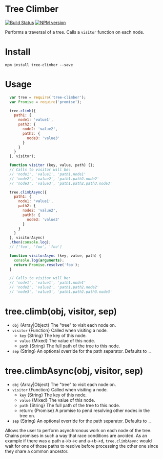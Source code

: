Tree Climber
============

[![Build Status](https://travis-ci.org/krusty-krab/tree-climber.svg?branch=master)](https://travis-ci.org/krusty-krab/tree-climber) [![NPM version](https://badge.fury.io/js/tree-climber.svg)](http://badge.fury.io/js/tree-climber)

Performs a traversal of a tree.
Calls a `visitor` function on each node.

Install
=======

`npm install tree-climber --save`

Usage
=====

```javascript
  var tree = require('tree-climber');
  var Promise = require('promise');

  tree.climb({
    path1: {
      node1: 'value1',
      path2: {
        node2: 'value2',
        path3: {
          node3: 'value3'
        }
      }
    }
  }, visitor);

  function visitor (key, value, path) {};
  // Calls to visitor will be:
  // 'node1', 'value1', 'path1.node1'
  // 'node2', 'value2', 'path1.path2.node2'
  // 'node3', 'value3', 'path1.path2.path3.node3'

  tree.climbAsync({
    path1: {
      node1: 'value1',
      path2: {
        node2: 'value2',
        path3: {
          node3: 'value3'
        }
      }
    }
  }, visitorAsync)
  .then(console.log);
  // ['foo', 'foo', 'foo']

  function visitorAsync (key, value, path) {
    console.log(arguments);
    return Promise.resolve('foo');
  }

  // Calls to visitor will be:
  // 'node1', 'value1', 'path1.node1'
  // 'node2', 'value2', 'path1.path2.node2'
  // 'node3', 'value3', 'path1.path2.path3.node3'

```

tree.climb(obj, visitor, sep)
========================

* `obj` {Array|Object} The "tree" to visit each node on.
* `visitor` {Function} Called when visiting a node.
    * `key` {String} The key of this node.
    * `value` {Mixed} The value of this node.
    * `path` {String} The full path of the tree to this node.
* `sep` {String} An optional override for the path separator. Defaults to `.`. 

tree.climbAsync(obj, visitor, sep)
=============================

* `obj` {Array|Object} The "tree" to visit each node on.
* `visitor` {Function} Called when visiting a node.
    * `key` {String} The key of this node.
    * `value` {Mixed} The value of this node.
    * `path` {String} The full path of the tree to this node.
    * return: {Promise} A promise to pend resolving other nodes in the tree on.
* `sep` {String} An optional override for the path separator. Defaults to `.`.

Allows the user to perform asynchronous work on each node of the tree. Chains promises
in such a way that race conditions are avoided. As an example if there was a path a->b->c and
a->b->d, `tree.climbAsync` would wait for one of those paths to resolve before processing the other one
since they share a common ancestor.
